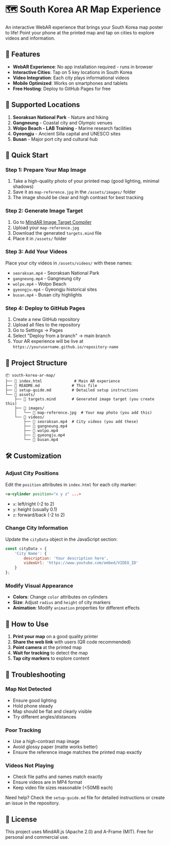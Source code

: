 # 🗺️ South Korea AR Map Experience

An interactive WebAR experience that brings your South Korea map poster to life! Point your phone at the printed map and tap on cities to explore videos and information.

## 🎯 Features

- **WebAR Experience**: No app installation required - runs in browser
- **Interactive Cities**: Tap on 5 key locations in South Korea
- **Video Integration**: Each city plays informational videos
- **Mobile Optimized**: Works on smartphones and tablets
- **Free Hosting**: Deploy to GitHub Pages for free

## 📍 Supported Locations

1. **Seoraksan National Park** - Nature and hiking
2. **Gangneung** - Coastal city and Olympic venues  
3. **Wolpo Beach - LAB Training** - Marine research facilities
4. **Gyeongju** - Ancient Silla capital and UNESCO sites
5. **Busan** - Major port city and cultural hub

## 🚀 Quick Start

### Step 1: Prepare Your Map Image
1. Take a high-quality photo of your printed map (good lighting, minimal shadows)
2. Save it as `map-reference.jpg` in the `/assets/images/` folder
3. The image should be clear and high contrast for best tracking

### Step 2: Generate Image Target
1. Go to [MindAR Image Target Compiler](https://hiukim.github.io/mind-ar-js-doc/tools/compile)
2. Upload your `map-reference.jpg`
3. Download the generated `targets.mind` file
4. Place it in `/assets/` folder

### Step 3: Add Your Videos
Place your city videos in `/assets/videos/` with these names:
- `seoraksan.mp4` - Seoraksan National Park
- `gangneung.mp4` - Gangneung city
- `wolpo.mp4` - Wolpo Beach
- `gyeongju.mp4` - Gyeongju historical sites  
- `busan.mp4` - Busan city highlights

### Step 4: Deploy to GitHub Pages
1. Create a new GitHub repository
2. Upload all files to the repository
3. Go to Settings → Pages
4. Select "Deploy from a branch" → main branch
5. Your AR experience will be live at `https://yourusername.github.io/repository-name`

## 📁 Project Structure

```
📦 south-korea-ar-map/
├── 📄 index.html              # Main AR experience
├── 📄 README.md              # This file
├── 📄 setup-guide.md         # Detailed setup instructions
└── 📁 assets/
    ├── 📄 targets.mind       # Generated image target (you create this)
    ├── 📁 images/
    │   └── 📄 map-reference.jpg  # Your map photo (you add this)
    └── 📁 videos/
        ├── 📄 seoraksan.mp4  # City videos (you add these)
        ├── 📄 gangneung.mp4
        ├── 📄 wolpo.mp4
        ├── 📄 gyeongju.mp4
        └── 📄 busan.mp4
```

## 🛠️ Customization

### Adjust City Positions
Edit the `position` attributes in `index.html` for each city marker:
```html
<a-cylinder position="x y z" ...>
```
- `x`: left/right (-2 to 2)
- `y`: height (usually 0.1)
- `z`: forward/back (-2 to 2)

### Change City Information
Update the `cityData` object in the JavaScript section:
```javascript
const cityData = {
    'City Name': {
        description: 'Your description here',
        videoUrl: 'https://www.youtube.com/embed/VIDEO_ID'
    }
};
```

### Modify Visual Appearance
- **Colors**: Change `color` attributes on cylinders
- **Size**: Adjust `radius` and `height` of city markers
- **Animation**: Modify `animation` properties for different effects

## 📱 How to Use

1. **Print your map** on a good quality printer
2. **Share the web link** with users (QR code recommended)
3. **Point camera** at the printed map
4. **Wait for tracking** to detect the map
5. **Tap city markers** to explore content

## 🔧 Troubleshooting

### Map Not Detected
- Ensure good lighting
- Hold phone steady
- Map should be flat and clearly visible
- Try different angles/distances

### Poor Tracking
- Use a high-contrast map image
- Avoid glossy paper (matte works better)
- Ensure the reference image matches the printed map exactly

### Videos Not Playing
- Check file paths and names match exactly
- Ensure videos are in MP4 format
- Keep video file sizes reasonable (<50MB each)

Need help? Check the `setup-guide.md` file for detailed instructions or create an issue in the repository.

## 📄 License

This project uses MindAR.js (Apache 2.0) and A-Frame (MIT). Free for personal and commercial use.
